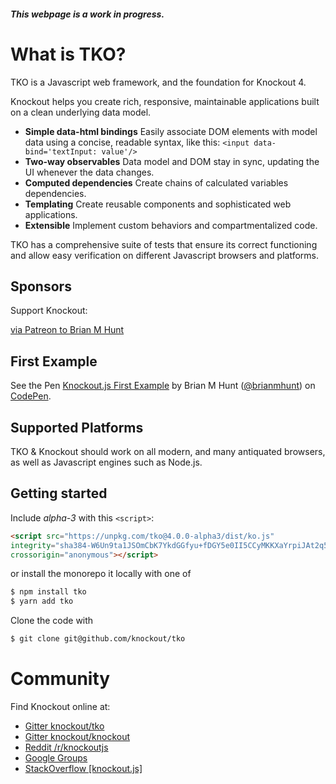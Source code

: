 
<div class='alert alert-danger text-center'>
	<h5>This webpage is a work in progress.</h5>
</div>

# What is TKO?

TKO is a Javascript web framework, and the foundation for Knockout 4.

Knockout helps you create rich, responsive, maintainable applications built on a clean underlying data model.

- **Simple data-html bindings**
  Easily associate DOM elements with model data using a concise, readable syntax, like this: `<input data-bind='textInput: value'/>`
- **Two-way observables**
  Data model and DOM stay in sync, updating the UI whenever the data changes.
- **Computed dependencies**
  Create chains of calculated variables dependencies.
- **Templating**
  Create reusable components and sophisticated web applications.
- **Extensible**
  Implement custom behaviors and compartmentalized code.

TKO has a comprehensive suite of tests that ensure its correct functioning and allow easy verification on different Javascript browsers and platforms.

## Sponsors

Support Knockout:

<a class='btn btn-primary btn-lg btn-block' href='https://patreon.com/brianmhunt'>
	via Patreon to Brian M Hunt
</a>


## First Example

<p data-height="465" data-theme-id="dark" data-slug-hash="jarpvY" data-default-tab="html,result" data-user="brianmhunt" data-embed-version="2" data-pen-title="Knockout.js First Example" class="codepen">See the Pen <a href="https://codepen.io/brianmhunt/pen/jarpvY/">Knockout.js First Example</a> by Brian M Hunt (<a href="https://codepen.io/brianmhunt">@brianmhunt</a>) on <a href="https://codepen.io">CodePen</a>.</p>

<!-- tutorial -->



## Supported Platforms

TKO & Knockout should work on all modern, and many antiquated browsers, as well as Javascript engines such as Node.js.


## Getting started

Include *alpha-3* with this `<script>`:

```html
<script src="https://unpkg.com/tko@4.0.0-alpha3/dist/ko.js"
integrity="sha384-W6Un9ta1JSOmCbK7YkdGGfyu+fDGY5e0II5CCyMKKXaYrpiJAt2q5YQH2ICQi4QA"
crossorigin="anonymous"></script>
```

or install the monorepo it locally with one of

```bash
$ npm install tko
$ yarn add tko
```

Clone the code with

```bash
$ git clone git@github.com/knockout/tko
```

# Community

Find Knockout online at:

- [Gitter knockout/tko](https://gitter.im/knockout/tko)
- [Gitter knockout/knockout](https://gitter.im/knockout/knockout)
- [Reddit /r/knockoutjs](https://www.reddit.com/r/knockoutjs/)
- [Google Groups](https://groups.google.com/forum/#!forum/knockoutjs)
- [StackOverflow [knockout.js]](http://stackoverflow.com/tags/knockout.js/info)
